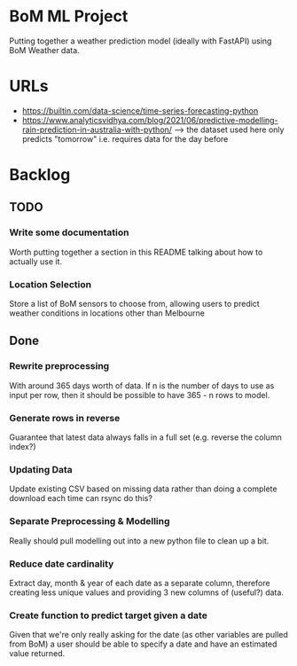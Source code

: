# BoM ML Project
Putting together a weather prediction model (ideally with FastAPI) using BoM Weather data.

# URLs
- https://builtin.com/data-science/time-series-forecasting-python
- https://www.analyticsvidhya.com/blog/2021/06/predictive-modelling-rain-prediction-in-australia-with-python/ --> the dataset used here only predicts "tomorrow" i.e. requires data for the day before


# Backlog
## TODO
### Write some documentation
Worth putting together a section in this README talking about how to actually use it.

### Location Selection
Store a list of BoM sensors to choose from, allowing users to predict weather conditions in locations other than Melbourne


## Done
### Rewrite preprocessing
With around 365 days worth of data. If n is the number of days to use as input per row, then it should be possible to have 365 - n rows to model.

### Generate rows in reverse
Guarantee that latest data always falls in a full set (e.g. reverse the column index?)

### Updating Data
Update existing CSV based on missing data rather than doing a complete download each time can rsync do this?

### Separate Preprocessing & Modelling
Really should pull modelling out into a new python file to clean up a bit.

### Reduce date cardinality
Extract day, month & year of each date as a separate column, therefore creating less unique values and providing 3 new columns of (useful?) data.

### Create function to predict target given a date
Given that we're only really asking for the date (as other variables are pulled from BoM) a user should be able to specify a date and have an estimated value returned.